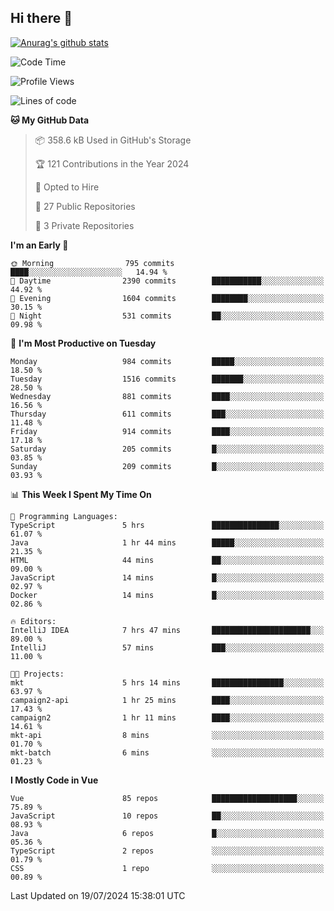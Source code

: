 ## Hi there 👋

[![Anurag's github stats](https://github-readme-stats.vercel.app/api?username=Songwonseok)](https://github.com/anuraghazra/github-readme-stats)



<!--START_SECTION:waka-->
![Code Time](http://img.shields.io/badge/Code%20Time-2%2C926%20hrs%2037%20mins-blue)

![Profile Views](http://img.shields.io/badge/Profile%20Views-0-blue)

![Lines of code](https://img.shields.io/badge/From%20Hello%20World%20I%27ve%20Written-34.8%20million%20lines%20of%20code-blue)

**🐱 My GitHub Data** 

> 📦 358.6 kB Used in GitHub's Storage 
 > 
> 🏆 121 Contributions in the Year 2024
 > 
> 💼 Opted to Hire
 > 
> 📜 27 Public Repositories 
 > 
> 🔑 3 Private Repositories 
 > 
**I'm an Early 🐤** 

```text
🌞 Morning                795 commits         ████░░░░░░░░░░░░░░░░░░░░░   14.94 % 
🌆 Daytime                2390 commits        ███████████░░░░░░░░░░░░░░   44.92 % 
🌃 Evening                1604 commits        ████████░░░░░░░░░░░░░░░░░   30.15 % 
🌙 Night                  531 commits         ██░░░░░░░░░░░░░░░░░░░░░░░   09.98 % 
```
📅 **I'm Most Productive on Tuesday** 

```text
Monday                   984 commits         █████░░░░░░░░░░░░░░░░░░░░   18.50 % 
Tuesday                  1516 commits        ███████░░░░░░░░░░░░░░░░░░   28.50 % 
Wednesday                881 commits         ████░░░░░░░░░░░░░░░░░░░░░   16.56 % 
Thursday                 611 commits         ███░░░░░░░░░░░░░░░░░░░░░░   11.48 % 
Friday                   914 commits         ████░░░░░░░░░░░░░░░░░░░░░   17.18 % 
Saturday                 205 commits         █░░░░░░░░░░░░░░░░░░░░░░░░   03.85 % 
Sunday                   209 commits         █░░░░░░░░░░░░░░░░░░░░░░░░   03.93 % 
```


📊 **This Week I Spent My Time On** 

```text
💬 Programming Languages: 
TypeScript               5 hrs               ███████████████░░░░░░░░░░   61.07 % 
Java                     1 hr 44 mins        █████░░░░░░░░░░░░░░░░░░░░   21.35 % 
HTML                     44 mins             ██░░░░░░░░░░░░░░░░░░░░░░░   09.00 % 
JavaScript               14 mins             █░░░░░░░░░░░░░░░░░░░░░░░░   02.97 % 
Docker                   14 mins             █░░░░░░░░░░░░░░░░░░░░░░░░   02.86 % 

🔥 Editors: 
IntelliJ IDEA            7 hrs 47 mins       ██████████████████████░░░   89.00 % 
IntelliJ                 57 mins             ███░░░░░░░░░░░░░░░░░░░░░░   11.00 % 

🐱‍💻 Projects: 
mkt                      5 hrs 14 mins       ████████████████░░░░░░░░░   63.97 % 
campaign2-api            1 hr 25 mins        ████░░░░░░░░░░░░░░░░░░░░░   17.43 % 
campaign2                1 hr 11 mins        ████░░░░░░░░░░░░░░░░░░░░░   14.61 % 
mkt-api                  8 mins              ░░░░░░░░░░░░░░░░░░░░░░░░░   01.70 % 
mkt-batch                6 mins              ░░░░░░░░░░░░░░░░░░░░░░░░░   01.23 % 
```

**I Mostly Code in Vue** 

```text
Vue                      85 repos            ███████████████████░░░░░░   75.89 % 
JavaScript               10 repos            ██░░░░░░░░░░░░░░░░░░░░░░░   08.93 % 
Java                     6 repos             █░░░░░░░░░░░░░░░░░░░░░░░░   05.36 % 
TypeScript               2 repos             ░░░░░░░░░░░░░░░░░░░░░░░░░   01.79 % 
CSS                      1 repo              ░░░░░░░░░░░░░░░░░░░░░░░░░   00.89 % 
```




 Last Updated on 19/07/2024 15:38:01 UTC
<!--END_SECTION:waka-->

